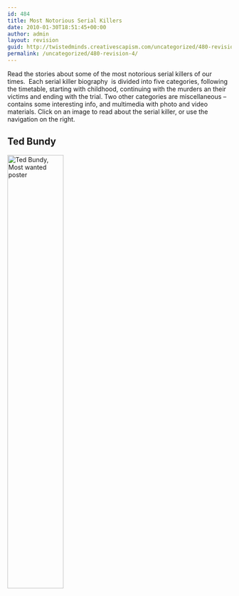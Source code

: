 ```yaml
---
id: 484
title: Most Notorious Serial Killers
date: 2010-01-30T18:51:45+00:00
author: admin
layout: revision
guid: http://twistedminds.creativescapism.com/uncategorized/480-revision-4/
permalink: /uncategorized/480-revision-4/
---
```

<p class="dropcap-first">
  Read the stories about some of the most notorious serial killers of our times.  Each serial killer biography  is divided into five categories, following the timetable, starting with childhood, continuing with the murders an their victims and ending with the trial. Two other categories are miscellaneous &#8211; contains some interesting info, and multimedia with photo and video materials. Click on an image to read about the serial killer, or use the navigation on the right.
</p>

<div class="left">
  <h2>
    Ted Bundy
  </h2>
  
  <p>
    <a href="/ted-budy/" title="ted bundy's childhood"><img src="img/tedbundy/bundywanted.jpg" alt="Ted Bundy, Most wanted poster" title="Ted Bundy photo" width="50%" /></a>
  </p>